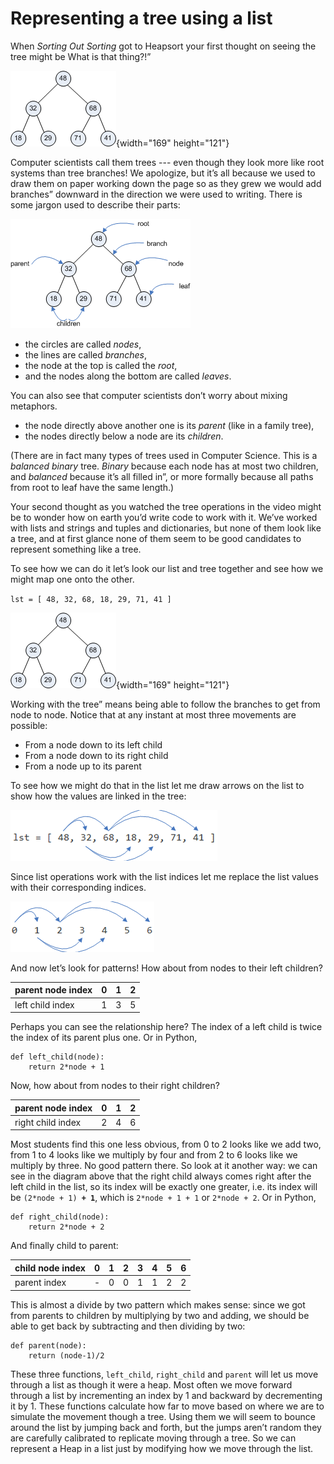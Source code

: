 # Representing a tree using a list

When *Sorting Out Sorting* got to Heapsort your first thought on seeing
the tree might be What is that thing?!”

![.](04_Heapsort_1.png){width="169" height="121"}

Computer scientists call them trees --- even though they look more like
root systems than tree branches! We apologize, but it’s all because we
used to draw them on paper working down the page so as they grew we
would add branches” downward in the direction we were used to
writing. There is some jargon used to describe their parts:

![.](04_Heapsort_Jargon.png)

-   the circles are called _nodes_,
-   the lines are called _branches_,
-   the node at the top is called the _root_,
-   and the nodes along the bottom are called _leaves_.

You can also see that computer scientists don’t worry about mixing
metaphors.

-   the node directly above another one is its _parent_ (like in a
    family tree),
-   the nodes directly below a node are its _children_.

(There are in fact many types of trees used in Computer Science. This is
a _balanced_ *binary* tree. _Binary_ because each node has at most two
children, and _balanced_ because it’s all filled in”, or more
formally because all paths from root to leaf have the same length.)

Your second thought as you watched the tree operations in the video
might be to wonder how on earth you’d write code to work with it.
We’ve worked with lists and strings and tuples and dictionaries, but
none of them look like a tree, and at first glance none of them seem to
be good candidates to represent something like a tree.

To see how we can do it let’s look our list and tree together and see
how we might map one onto the other.

`lst = [ 48, 32, 68, 18, 29, 71, 41 ]`

![.](04_Heapsort_1.png){width="169" height="121"}

Working with the tree” means being able to follow the branches to get
from node to node. Notice that at any instant at most three movements
are possible:

-   From a node down to its left child
-   From a node down to its right child
-   From a node up to its parent

To see how we might do that in the list let me draw arrows on the list
to show how the values are linked in the tree:

![.](04_Tree_in_a_list_1.png)

Since list operations work with the list indices let me replace the list
values with their corresponding indices.

![.](04_Tree_in_a_list_indices.png)

And now let’s look for patterns! How about from nodes to their left
children?

| parent node index | 0 | 1 | 2 |
|-------------------|---|---|---|
| left child index  | 1 | 3 | 5 |

Perhaps you can see the relationship here? The index of a left child is
twice the index of its parent plus one. Or in Python,

    def left_child(node):
        return 2*node + 1

Now, how about from nodes to their right children?

| parent node index | 0 | 1 | 2 |
|-------------------|---|---|---|
| right child index | 2 | 4 | 6 |


Most students find this one less obvious, from 0 to 2 looks like we add
two, from 1 to 4 looks like we multiply by four and from 2 to 6 looks
like we multiply by three. No good pattern there. So look at it another
way: we can see in the diagram above that the right child always comes
right after the left child in the list, so its index will be exactly one
greater, i.e. its index will be `(2*node + 1) `**`+ 1`**, which is
`2*node + 1 + 1` or `2*node + 2`. Or in Python,

    def right_child(node):
        return 2*node + 2

And finally child to parent:

| child node index | 0 | 1 | 2 | 3 | 4 | 5 | 6 |
|------------------|---|---|---|---|---|---|---|
| parent index     | - | 0 | 0 | 1 | 1 | 2 | 2 |

This is almost a divide by two pattern which makes sense: since we got
from parents to children by multiplying by two and adding, we should be
able to get back by subtracting and then dividing by two:

    def parent(node):
        return (node-1)/2

These three functions, `left_child`, `right_child` and `parent` will let
us move through a list as though it were a heap. Most often we move
forward through a list by incrementing an index by 1 and backward by
decrementing it by 1. These functions calculate how far to move based on
where we are to simulate the movement though a tree. Using them we will
seem to bounce around the list by jumping back and forth, but the jumps
aren’t random they are carefully calibrated to replicate moving through
a tree. So we can represent a Heap in a list just by modifying how we
move through the list.
